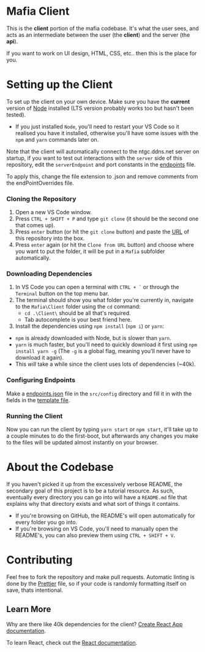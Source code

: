 # Mafia Client

This is the **client** portion of the mafia codebase. It's what the user sees, and acts as an intermediate between the user (the **client**) and the server (the **api**).

If you want to work on UI design, HTML, CSS, etc.. then this is the place for you.

# Setting up the Client

To set up the client on your own device.
Make sure you have the **current** version of [Node](https://nodejs.org/en/) installed (LTS version probably works too but hasn't been tested).

-   If you just installed `Node`, you'll need to restart your VS Code so it realised you have it installed, otherwise you'll have some issues with the `npm` and `yarn` commands later on.

Note that the client will automatically connect to the ntgc.ddns.net server on startup, if you want to test out interactions with the `server` side of this repository, edit the `serverEndpoint` and port constants in the [endpoints](./src/config/endPointOverrides.jsonc) file.

To apply this, change the file extension to .json and remove comments from the endPointOverrides file.

### Cloning the Repository

1. Open a new VS Code window.
2. Press `CTRL + SHIFT + P` and type `git clone` (it should be the second one that comes up).
3. Press `enter` button (or hit the `git clone` button) and paste the [URL](https://github.com/NachoToast/Mafia) of this repository into the box.
4. Press `enter` again (or hit the `Clone from URL` button) and choose where you want to put the folder, it will be put in a `Mafia` subfolder automatically.

### Downloading Dependencies

1. In VS Code you can open a terminal with `` CTRL + ` `` or through the `Terminal` button on the top menu bar.
2. The terminal should show you what folder you're currently in, navigate to the `Mafia\Client` folder using the `cd` command:
    - `cd .\Client\` should be all that's required.
    - Tab autocomplete is your best friend here.
3. Install the dependencies using `npm install` (`npm i`) or `yarn`:

-   `npm` is already downloaded with Node, but is slower than `yarn`.
-   `yarn` is much faster, but you'll need to quickly download it first using `npm install yarn -g` (The `-g` is a global flag, meaning you'll never have to download it again).
-   This _will_ take a while since the client uses lots of dependencies (~40k).

### Configuring Endpoints

Make a [endpoints.json](./src/config/endpoints.json) file in the `src/config` directory and fill it in with the fields in the [template file](./src/config/endpoints.jsonc).

### Running the Client

Now you can run the client by typing `yarn start` or `npm start`, it'll take up to a couple minutes to do the first-boot, but afterwards any changes you make to the files will be updated almost instantly on your browser.

# About the Codebase

If you haven't picked it up from the excessively verbose README, the secondary goal of this project is to be a tutorial resource. As such, eventually every directory you can go into will have a `README.md` file that explains why that directory exists and what sort of things it contains.

-   If you're browsing on GitHub, the README's will open automatically for every folder you go into.
-   If you're browsing on VS Code, you'll need to manually open the README's, you can also preview them using `CTRL + SHIFT + V`.

# Contributing

Feel free to fork the repository and make pull requests. Automatic linting is done by the [Prettier](../.prettierrc.js) file, so if your code is randomly formatting itself on save, thats intentional.

## Learn More

Why are there like 40k dependencies for the client? [Create React App documentation](https://facebook.github.io/create-react-app/docs/getting-started).

To learn React, check out the [React documentation](https://reactjs.org/).
